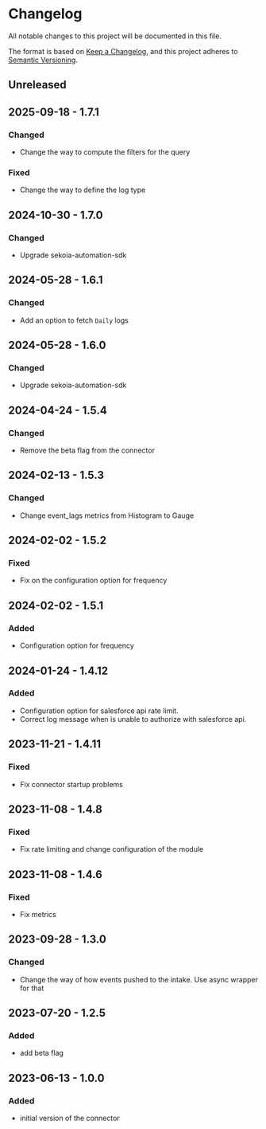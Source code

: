 # Changelog

All notable changes to this project will be documented in this file.

The format is based on [Keep a Changelog](https://keepachangelog.com/en/1.0.0/),
and this project adheres to [Semantic Versioning](https://semver.org/spec/v2.0.0.html).

## Unreleased

## 2025-09-18 - 1.7.1

### Changed

- Change the way to compute the filters for the query

### Fixed

- Change the way to define the log type

## 2024-10-30 - 1.7.0

### Changed

- Upgrade sekoia-automation-sdk

## 2024-05-28 - 1.6.1

### Changed

- Add an option to fetch `Daily` logs

## 2024-05-28 - 1.6.0

### Changed

- Upgrade sekoia-automation-sdk

## 2024-04-24 - 1.5.4

### Changed

- Remove the beta flag from the connector

## 2024-02-13 - 1.5.3

### Changed

- Change event_lags metrics from Histogram to Gauge

## 2024-02-02 - 1.5.2

### Fixed

- Fix on the configuration option for frequency

## 2024-02-02 - 1.5.1

### Added

- Configuration option for frequency

## 2024-01-24 - 1.4.12

### Added

- Configuration option for salesforce api rate limit.
- Correct log message when is unable to authorize with salesforce api.

## 2023-11-21 - 1.4.11

### Fixed

- Fix connector startup problems

## 2023-11-08 - 1.4.8

### Fixed

- Fix rate limiting and change configuration of the module

## 2023-11-08 - 1.4.6

### Fixed

- Fix metrics

## 2023-09-28 - 1.3.0

### Changed

- Change the way of how events pushed to the intake. Use async wrapper for that

## 2023-07-20 - 1.2.5

### Added

- add beta flag

## 2023-06-13 - 1.0.0

### Added

- initial version of the connector
